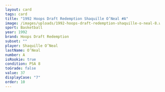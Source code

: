 ```yaml
---
layout: card
tags: card
title: "1992 Hoops Draft Redemption Shaquille O’Neal #A"
image: /images/uploads/1992-hoops-draft-redemption-shaquille-o-neal-8.webp
sport: Basketball
year: 1992
brand: Hoops Draft Redemption
subset: ""
player: Shaquille O’Neal
lastName: O’Neal
number: A
isRookie: true
condition: PSA 8
toGrade: false
value: 37
displayCase: "7"
order: 10
---
```

